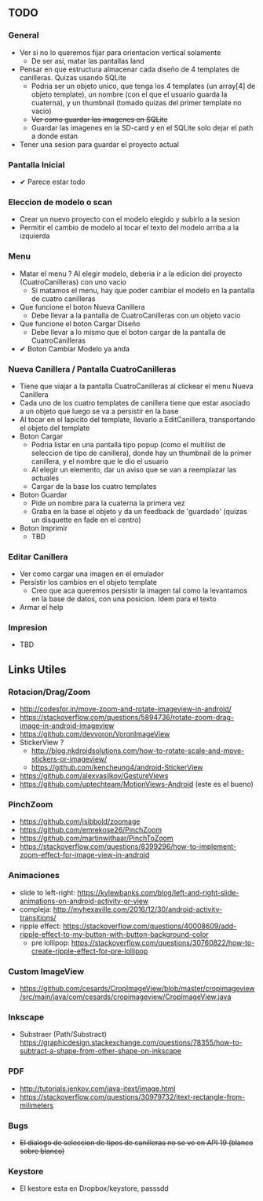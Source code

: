## TODO

### General
* Ver si no lo queremos fijar para orientacion vertical solamente
  * De ser asi, matar las pantallas land
* Pensar en que estructura almacenar cada diseño de 4 templates de canilleras. Quizas usando SQLite
  * Podria ser un objeto unico, que tenga los 4 templates (un array[4] de objeto template), un nombre (con el que el usuario guarda la cuaterna), y un thumbnail (tomado quizas del primer template no vacio)
  * ~~Ver como guardar las imagenes en SQLite~~
  * Guardar las imagenes en la SD-card y en el SQLite solo dejar el path a donde estan
* Tener una sesion para guardar el proyecto actual  
 

### Pantalla Inicial
* ✔ Parece estar todo

### Eleccion de modelo o scan
* Crear un nuevo proyecto con el modelo elegido y subirlo a la sesion
* Permitir el cambio de modelo al tocar el texto del modelo arriba a la izquierda

### Menu
* Matar el menu ? Al elegir modelo, deberia ir a la edicion del proyecto (CuatroCanilleras) con uno vacio
  * Si matamos el menu, hay que poder cambiar el modelo en la pantalla de cuatro canilleras
* Que funcione el boton Nueva Canillera
  * Debe llevar a la pantalla de CuatroCanilleras con un objeto vacio
* Que funcione el boton Cargar Diseño
  * Debe llevar a lo mismo que el boton cargar de la pantalla de CuatroCanilleras
* ✔ Boton Cambiar Modelo ya anda

### Nueva Canillera / Pantalla CuatroCanilleras
* Tiene que viajar a la pantalla CuatroCanilleras al clickear el menu Nueva Canillera
* Cada uno de los cuatro templates de canillera tiene que estar asociado a un objeto que luego se va a persistir en la base
* Al tocar en el lapicito del template, llevarlo a EditCanillera, transportando el objeto del template
* Boton Cargar
  * Podria listar en una pantalla tipo popup (como el multilist de seleccion de tipo de canillera), donde hay un thumbnail de la primer canillera, y el nombre que le dio el usuario
  * Al elegir un elemento, dar un aviso que se van a reemplazar las actuales
  * Cargar de la base los cuatro templates
* Boton Guardar
  * Pide un nombre para la cuaterna la primera vez
  * Graba en la base el objeto y da un feedback de 'guardado' (quizas un disquette en fade en el centro)
* Boton Imprimir
  * TBD

### Editar Canillera
* Ver como cargar una imagen en el emulador
* Persistir los cambios en el objeto template
  * Creo que aca queremos persistir la imagen tal como la levantamos en la base de datos, con una posicion. Idem para el texto
* Armar el help

### Impresion
* TBD
 
    



## Links Utiles
### Rotacion/Drag/Zoom
- http://codesfor.in/move-zoom-and-rotate-imageview-in-android/
- https://stackoverflow.com/questions/5894736/rotate-zoom-drag-image-in-android-imageview
- https://github.com/devvoron/VoronImageView
- StickerView ? 
    - http://blog.nkdroidsolutions.com/how-to-rotate-scale-and-move-stickers-or-imageview/
    - https://github.com/kencheung4/android-StickerView
- https://github.com/alexvasilkov/GestureViews
- https://github.com/uptechteam/MotionViews-Android (este es el bueno)


### PinchZoom
- https://github.com/jsibbold/zoomage
- https://github.com/emrekose26/PinchZoom
- https://github.com/martinwithaar/PinchToZoom
- https://stackoverflow.com/questions/8399296/how-to-implement-zoom-effect-for-image-view-in-android

### Animaciones
- slide to left-right: https://kylewbanks.com/blog/left-and-right-slide-animations-on-android-activity-or-view
- compleja: http://myhexaville.com/2016/12/30/android-activity-transitions/
- ripple effect:  https://stackoverflow.com/questions/40008609/add-ripple-effect-to-my-button-with-button-background-color  
  - pre lollipop: https://stackoverflow.com/questions/30760822/how-to-create-ripple-effect-for-pre-lollipop
    
### Custom ImageView
- https://github.com/cesards/CropImageView/blob/master/cropimageview/src/main/java/com/cesards/cropimageview/CropImageView.java

### Inkscape
- Substraer (Path/Substract) https://graphicdesign.stackexchange.com/questions/78355/how-to-subtract-a-shape-from-other-shape-on-inkscape

### PDF
- http://tutorials.jenkov.com/java-itext/image.html
- https://stackoverflow.com/questions/30979732/itext-rectangle-from-milimeters

### Bugs
- ~~El dialogo de seleccion de tipos de canilleras no se ve en API 19 (blanco sobre blanco)~~

### Keystore
- El kestore esta en Dropbox/keystore, passsdd


